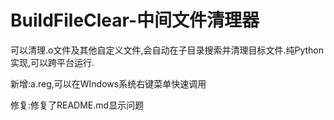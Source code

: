 # BuildFileClear-中间文件清理器

可以清理.o文件及其他自定义文件,会自动在子目录搜索并清理目标文件.纯Python实现,可以跨平台运行.

新增:a.reg,可以在WIndows系统右键菜单快速调用

修复:修复了README.md显示问题
